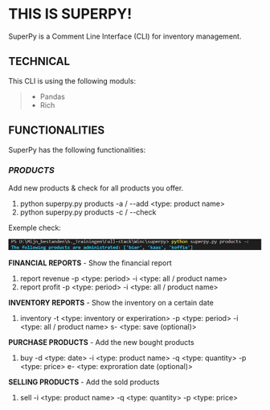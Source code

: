 # THIS IS SUPERPY!

SuperPy is a Comment Line Interface (CLI) for inventory management.

## **TECHNICAL**

This CLI is using the following moduls:

> - Pandas
> - Rich

## **FUNCTIONALITIES**

SuperPy has the following functionalities:

### _PRODUCTS_

Add new products & check for all products you offer.

1. python superpy.py products -a / --add <type: product name>
2. python superpy.py products -c / --check

Exemple check:

![An example of listing all products your company is offering](/assets/product_check.bmp)

**FINANCIAL REPORTS** - Show the financial report

1. report revenue -p <type: period> -i <type: all / product name>
2. report profit -p <type: period> -i <type: all / product name>

**INVENTORY REPORTS** - Show the inventory on a certain date

1. inventory -t <type: inventory or experiration> -p <type: period> -i <type: all / product name> s- <type: save (optional)>

**PURCHASE PRODUCTS** - Add the new bought products

1. buy -d <type: date> -i <type: product name> -q <type: quantity> -p <type: price> e- <type: exproration date (optional)>

**SELLING PRODUCTS** - Add the sold products

1. sell -i <type: product name> -q <type: quantity> -p <type: price>
